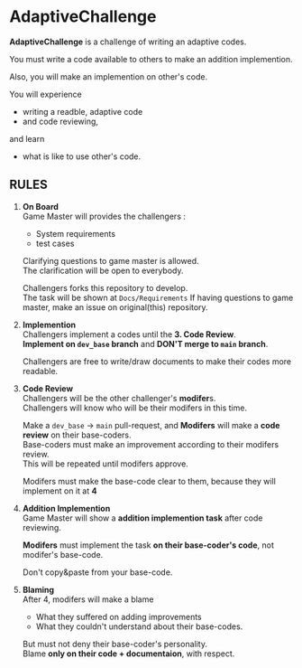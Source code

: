 # AdaptiveChallenge

**AdaptiveChallenge** is a challenge of writing an adaptive codes.

You must write a code available to others to make an addition implemention.

Also, you will make an implemention on other's code.

You will experience

- writing a readble, adaptive code
- and code reviewing,

and learn

- what is like to use other's code.

## RULES

1. **On Board**  
   Game Master will provides the challengers :

   - System requirements
   - test cases

   Clarifying questions to game master is allowed.  
   The clarification will be open to everybody.

   Challengers forks this repository to develop.  
   The task will be shown at `Docs/Requirements`
   If having questions to game master, make an issue on original(this) repository.

2. **Implemention**  
   Challengers implement a codes until the **3. Code Review**.  
   **Implement on `dev_base` branch** and **DON'T merge to `main` branch**.

   Challengers are free to write/draw documents to make their codes more readable.

3. **Code Review**  
   Challengers will be the other challenger's **modifer**s.  
   Challengers will know who will be their modifers in this time.

   Make a `dev_base` -> `main` pull-request, and **Modifers** will make a **code review** on their base-coders.  
   Base-coders must make an improvement according to their modifers review.  
   This will be repeated until modifers approve.

   Modifers must make the base-code clear to them, because they will implement on it at **4**

4. **Addition Implemention**  
   Game Master will show a **addition implemention task** after code reviewing.

   **Modifers** must implement the task **on their base-coder's code**, not modifer's base-code.

   Don't copy&paste from your base-code.

5. **Blaming**  
   After 4, modifers will make a blame

   - What they suffered on adding improvements
   - What they couldn't understand about their base-codes.

   But must not deny their base-coder's personality.  
   Blame **only on their code + documentaion**, with respect.
